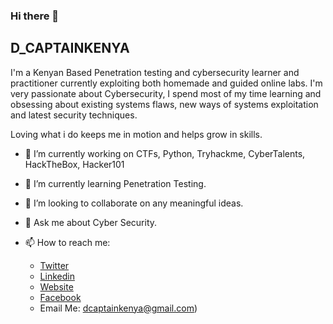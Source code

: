 ### Hi there 👋


## D_CAPTAINKENYA
I'm a Kenyan Based Penetration testing and cybersecurity learner and practitioner currently exploiting both homemade and guided online labs.
I'm very passionate about Cybersecurity, I spend most of my time learning and obsessing about existing systems flaws, new ways of systems exploitation and latest security techniques.

Loving what i do keeps me in motion and helps grow in skills.

- 🔭 I’m currently working on CTFs, Python, Tryhackme, CyberTalents, HackTheBox, Hacker101
- 🌱 I’m currently learning Penetration Testing.
- 👯 I’m looking to collaborate on any meaningful ideas.
- 💬 Ask me about Cyber Security.


- 📫 How to reach me: 
     - [Twitter](https://twitter.com/d_captainkenya)
     - [Linkedin](https://www.linkedin.com/in/dennis-masila-a48067160/)
     - [Website](https://d-captainkenya.github.io)
     - [Facebook](https://www.facebook.com/dee.captainkenya)
     - Email Me: dcaptainkenya@gmail.com)
      
